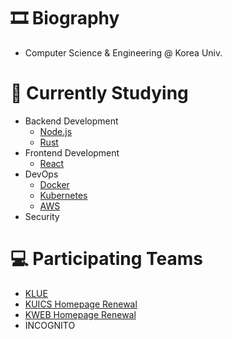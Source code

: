 # 🎞 Biography

* Computer Science & Engineering @ Korea Univ.

# 📖 Currently Studying

* Backend Development
  * [Node.js](https://nodejs.org)
  * [Rust](https://www.rust-lang.org/)
* Frontend Development
  * [React](https://reactjs.org/)
* DevOps
  * [Docker](https://www.docker.com/)
  * [Kubernetes](https://kubernetes.io/)
  * [AWS](https://aws.amazon.com/)
* Security

# 💻 Participating Teams

* [KLUE](https://klue.kr)
* [KUICS Homepage Renewal](https://kuics.korea.ac.kr)
* [KWEB Homepage Renewal](https://kweb.korea.ac.kr)
* INCOGNITO
